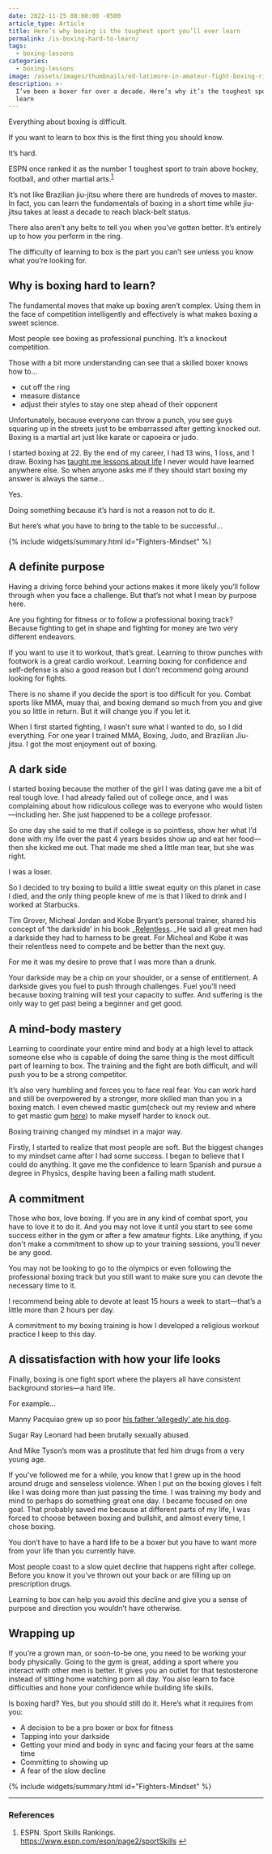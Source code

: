 ```yaml
---
date: 2022-11-25 08:00:00 -0500
article_type: Article
title: Here’s why boxing is the toughest sport you’ll ever learn
permalink: /is-boxing-hard-to-learn/
tags:
  - boxing-lessons
categories:
  - boxing-lessons
image: /assets/images/thumbnails/ed-latimore-in-amateur-fight-boxing-ring.jpg
description: >-
  I’ve been a boxer for over a decade. Here’s why it’s the toughest sport to
  learn
---
```

Everything about boxing is difficult.

If you want to learn to box this is the first thing you should know.

It’s hard.

ESPN once ranked it as the number 1 toughest sport to train above hockey, football, and other martial arts.<sup><a class="footnote" rel="footnote" href="#fn:1">1</a></sup>

It’s not like Brazilian jiu-jitsu where there are hundreds of moves to master. In fact, you can learn the fundamentals of boxing in a short time while jiu-jitsu takes at least a decade to reach black-belt status.

There also aren’t any belts to tell you when you’ve gotten better. It’s entirely up to how you perform in the ring.

The difficulty of learning to box is the part you can’t see unless you know what you’re looking for.

## Why is boxing hard to learn?

The fundamental moves that make up boxing aren’t complex. Using them in the face of competition intelligently and effectively is what makes boxing a sweet science.

Most people see boxing as professional punching. It’s a knockout competition.

Those with a bit more understanding can see that a skilled boxer knows how to…

* cut off the ring
* measure distance
* adjust their styles to stay one step ahead of their opponent

Unfortunately, because everyone can throw a punch, you see guys squaring up in the streets just to be embarrassed after getting knocked out. Boxing is a martial art just like karate or capoeira or judo.

I started boxing at 22. By the end of my career, I had 13 wins, 1 loss, and 1 draw. Boxing has [taught me lessons about life](https://edlatimore.com/boxing-benefits/) I never would have learned anywhere else. So when anyone asks me if they should start boxing my answer is always the same…

Yes.

Doing something because it’s hard is not a reason not to do it.

But here’s what you have to bring to the table to be successful…

{% include widgets/summary.html id="Fighters-Mindset" %}

## A definite purpose

Having a driving force behind your actions makes it more likely you’ll follow through when you face a challenge. But that’s not what I mean by purpose here.

Are you fighting for fitness or to follow a professional boxing track? Because fighting to get in shape and fighting for money are two very different endeavors.

If you want to use it to workout, that’s great. Learning to throw punches with footwork is a great cardio workout. Learning boxing for confidence and self-defense is also a good reason but I don't recommend going around looking for fights.

There is no shame if you decide the sport is too difficult for you. Combat sports like MMA, muay thai, and boxing demand so much from you and give you so little in return. But it will change you if you let it.

When I first started fighting, I wasn’t sure what I wanted to do, so I did everything. For one year I trained MMA, Boxing, Judo, and Brazilian Jiu-jitsu. I got the most enjoyment out of boxing.

## A dark side

I started boxing because the mother of the girl I was dating gave me a bit of real tough love. I had already failed out of college once, and I was complaining about how ridiculous college was to everyone who would listen—including her. She just happened to be a college professor.

So one day she said to me that if college is so pointless, show her what I’d done with my life over the past 4 years besides show up and eat her food—then she kicked me out. That made me shed a little man tear, but she was right.

I was a loser.

So I decided to try boxing to build a little sweat equity on this planet in case I died, and the only thing people knew of me is that I liked to drink and I worked at Starbucks.

Tim Grover, Micheal Jordan and Kobe Bryant’s personal trainer, shared his concept of ‘the darkside’ in his book \_[Relentless](https://timgrover.com/relentless/). \_He said all great men had a darkside they had to harness to be great. For Micheal and Kobe it was their relentless need to compete and be better than the next guy.

For me it was my desire to prove that I was more than a drunk.

Your darkside may be a chip on your shoulder, or a sense of entitlement. A darkside gives you fuel to push through challenges. Fuel you’ll need because boxing training will test your capacity to suffer. And suffering is the only way to get past being a beginner and get good.

## A mind-body mastery

Learning to coordinate your entire mind and body at a high level to attack someone else who is capable of doing the same thing is the most difficult part of learning to box. The training and the fight are both difficult, and will push you to be a strong competitor.

It’s also very humbling and forces you to face real fear. You can work hard and still be overpowered by a stronger, more skilled man than you in a boxing match. I even chewed mastic gum(check out my review and where to get mastic gum [here](https://edlatimore.com/mastic-gum-review/)) to make myself harder to knock out.

Boxing training changed my mindset in a major way.

Firstly, I started to realize that most people are soft. But the biggest changes to my mindset came after I had some success. I began to believe that I could do anything. It gave me the confidence to learn Spanish and pursue a degree in Physics, despite having been a failing math student.

## A commitment

Those who box, love boxing. If you are in any kind of combat sport, you have to love it to do it. And you may not love it until you start to see some success either in the gym or after a few amateur fights. Like anything, if you don't make a commitment to show up to your training sessions, you’ll never be any good.

You may not be looking to go to the olympics or even following the professional boxing track but you still want to make sure you can devote the necessary time to it.

I recommend being able to devote at least 15 hours a week to start—that’s a little more than 2 hours per day.

A commitment to my boxing training is how I developed a religious workout practice I keep to this day.

## A dissatisfaction with how your life looks

Finally, boxing is one fight sport where the players all have consistent background stories—a hard life.

For example…

Manny Pacquiao grew up so poor [his father ‘allegedly’ ate his dog](https://www.washingtonpost.com/news/morning-mix/wp/2015/05/01/manny-pacquiaos-dad-ate-his-dog-and-boxing-has-never-been-the-same/).

Sugar Ray Leonard had been brutally sexually abused.

And Mike Tyson’s mom was a prostitute that fed him drugs from a very young age.

If you’ve followed me for a while, you know that I grew up in the hood around drugs and senseless violence. When I put on the boxing gloves I felt like I was doing more than just passing the time. I was training my body and mind to perhaps do something great one day. I became focused on one goal. That probably saved me because at different parts of my life, I was forced to choose between boxing and bullshit, and almost every time, I chose boxing.

You don’t have to have a hard life to be a boxer but you have to want more from your life than you currently have.

Most people coast to a slow quiet decline that happens right after college. Before you know it you’ve thrown out your back or are filling up on prescription drugs.

Learning to box can help you avoid this decline and give you a sense of purpose and direction you wouldn’t have otherwise.

## Wrapping up

If you’re a grown man, or soon-to-be one, you need to be working your body physically. Going to the gym is great, adding a sport where you interact with other men is better. It gives you an outlet for that testosterone instead of sitting home watching porn all day. You also learn to face difficulties and hone your confidence while building life skills.

Is boxing hard? Yes, but you should still do it. Here’s what it requires from you:

* A decision to be a pro boxer or box for fitness
* Tapping into your darkside
* Getting your mind and body in sync and facing your fears at the same time
* Committing to showing up
* A fear of the slow decline

{% include widgets/summary.html id="Fighters-Mindset" %}

---

### References

<div class="footnotes"><ol><li><p>ESPN. Sport Skills Rankings. <a href="https://www.espn.com/espn/page2/sportSkills">https://www.espn.com/espn/page2/sportSkills</a>&nbsp;<a class="reversefootnote" href="#fnref:1">↩</a></p></li></ol></div>